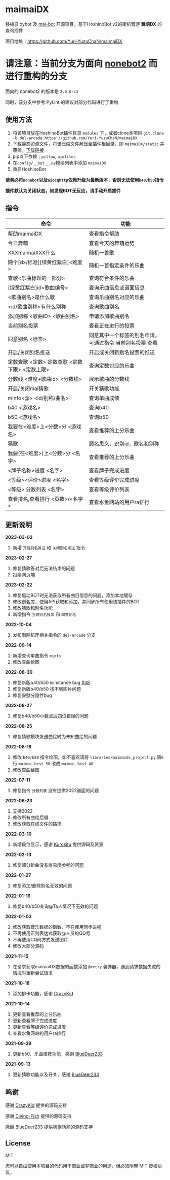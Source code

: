 # maimaiDX

移植自 xybot 及 [mai-bot](https://github.com/Diving-Fish/mai-bot) 开源项目，基于HoshinoBot v2的街机音游 **舞萌DX** 的查询插件

项目地址：https://github.com/Yuri-YuzuChaN/maimaiDX

# 请注意：当前分支为面向 [nonebot2](https://v2.nonebot.dev/) 而进行重构的分支

面向的 nonebot2 的版本是 `2.0.0rc3`

同时，该分支中参考 PyLint 的建议对部分代码进行了重构

## 使用方法

1. 将该项目放在HoshinoBot插件目录 `modules` 下，或者clone本项目 `git clone -b del-arcade https://github.com/Yuri-YuzuChaN/maimaiDX`
2. 下载静态资源文件，将该压缩文件解压至插件根目录，即 `maimaiDX/static` 并覆盖，[下载链接](https://www.diving-fish.com/maibot/static.zip)
3. pip以下依赖：`pillow`, `aiofiles`
4. 在`config/__bot__.py`模块列表中添加 `maimaiDX`
5. 重启HoshinoBot

**请务必将`nonebot`以及`aiocqhttp`依赖升级为最新版本，否则无法使用`b40/b50`指令**

**插件默认为关闭状态，如发现BOT无反应，请手动开启插件**

## 指令

| 命令                                             | 功能              |
|------------------------------------------------|-----------------|
| 帮助maimaiDX                                     | 查看指令帮助          |
| 今日舞萌                                           | 查看今天的舞萌运势       |
| XXXmaimaiXXX什么                                 | 随机一首歌           |
| 随个[dx/标准][绿黄红紫白]<难度>                           | 随机一首指定条件的乐曲     |
| 查歌<乐曲标题的一部分>                                   | 查询符合条件的乐曲       |
| [绿黄红紫白]id<歌曲编号>                                | 查询乐曲信息或谱面信息     |
| <歌曲别名>是什么歌                                     | 查询乐曲别名对应的乐曲     |
| <id/歌曲别称>有什么别称                                 | 查询歌曲别名          |
| 添加别称 <歌曲ID> <歌曲别名>                       | 申请添加歌曲别名       |
| 当前别名投票                                      | 查看正在进行的投票           |
| 同意别名 <标签>                                   | 同意其中一个标签的别名申请，可通过指令 当前别名投票 查看  |
| 开启/关闭别名推送                                      | 开启或关闭新别名投票的推送          |
| 定数查歌 <定数> 定数查歌 <定数下限> <定数上限>                   | 查询定数对应的乐曲       |
| 分数线 <难度+歌曲id> <分数线>                            | 展示歌曲的分数线        |
| 开启/关闭mai猜歌                                     | 开关猜歌功能          |
| minfo<@> <id/别称/曲名>                           | 查询单曲成绩              |
| b40 <游戏名>                                      | 查询b40           |
| b50 <游戏名>                                      | 查询b50           |
| 我要在<难度>上<分数>分 <游戏名>                            | 查看推荐的上分乐曲       |
| 猜歌                                             | 顾名思义，识别id，歌名和别称 |
| 我要(在<难度>)上<分数>分 <名字>                           | 查看推荐的上分乐曲       |
| <牌子名称>进度 <名字>                                  | 查看牌子完成进度        |
| <等级><评价>进度 <名字>                                | 查看等级评价完成进度      |
| <等级> 分数列表 <名字>                                 | 查看等级评价列表        |
| 查看排名,查看排行 <页数>/<名字>                            | 查看水鱼网站的用户ra排行   |

## 更新说明

**2023-03-02**

1. 新增 `开启别名推送` 和 `关闭别名推送` 指令

**2023-02-27**

1. 修复猜歌答对后无法结束的问题
2. 投票网页端

**2023-02-22**

1. 修复启动BOT时无法获取所有曲目信息的问题，添加本地缓存
2. 修改别名库，使用API获取和添加，并同步所有使用该插件的BOT
3. 修改猜歌和别名功能
4. 新增指令 `当前别名投票` 和 `同意别名`

**2022-10-04**

1. 发布删除机厅相关指令的 `del-arcade` 分支

**2022-09-14**

1. 新增查询单曲指令 `minfo`
2. 修改查曲绘图

**2022-08-30**

1. 修复新版b40/b50 isinstance bug [#38](https://github.com/Yuri-YuzuChaN/maimaiDX/issues/38)
2. 修复新版b40/b50 找不到图片问题
3. 修复安慰分隐性bug

**2022-08-27**

1. 修复b40/b50小数点后四位错误的问题

**2022-08-25**

1. 修复猜歌模块发送曲绘时为未知曲绘的问题

**2022-08-16**

1. 修改 `b40/b50` 指令绘图，如不喜欢请将 `libraries/maimaidx_project.py` 第`6`行 `maimai_best_50` 改成 `maimai_best_40`
2. 修改查曲绘图

**2022-07-11**

1. 修复指令 `分数列表` 没有提供2022谱面的问题

**2022-06-23**

1. 支持2022
2. 修改所有曲绘后缀
3. 修改获取在线文件的路径

**2022-03-10**

1. 新增段位显示，感谢 [Kurokitu](https://github.com/Kurokitu) 提供源码及资源

**2022-02-13**

1. 修复部分新曲没有难易度参考的问题

**2022-01-27**

1. 修复添加/删除别名无效的问题

**2022-01-16**

1. 修复b40/b50查询@Ta人情况下无效的问题

**2022-01-03**

1. 修改获取音乐数据的函数，不在使用同步进程
2. 不再使用正则表达式获取@人员的QQ号
3. 不再使用CQ码方式发送图片
4. 修改大部分源码

**2021-11-15**

1. 在请求获取maimaiDX数据的函数添加 `@retry` 装饰器，遇到请求数据失败的情况时重新尝试请求

**2021-10-18**

1. 添加排卡功能，感谢 [CrazyKid](https://github.com/CrazyKidCN)

**2021-10-14**

1. 更新查看推荐的上分乐曲
2. 更新查看牌子完成进度
3. 更新查看等级评价完成进度
4. 查看水鱼网站的用户ra排行

**2021-09-29**

1. 更新b50、乐曲推荐功能，感谢 [BlueDeer233](https://github.com/BlueDeer233) 

**2021-09-13** 

1. 更新猜歌功能以及开关，感谢 [BlueDeer233](https://github.com/BlueDeer233) 


## 鸣谢

感谢 [CrazyKid](https://github.com/CrazyKidCN) 提供的源码支持

感谢 [Diving-Fish](https://github.com/Diving-Fish) 提供的源码支持

感谢 [BlueDeer233](https://github.com/BlueDeer233) 提供猜歌功能的源码支持

## License

MIT

您可以自由使用本项目的代码用于商业或非商业的用途，但必须附带 MIT 授权协议。
